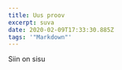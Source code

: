 ```yaml
---
title: Uus proov
excerpt: suva
date: 2020-02-09T17:33:30.885Z
tags: '"Markdown"'
---
```

Siin on sisu
